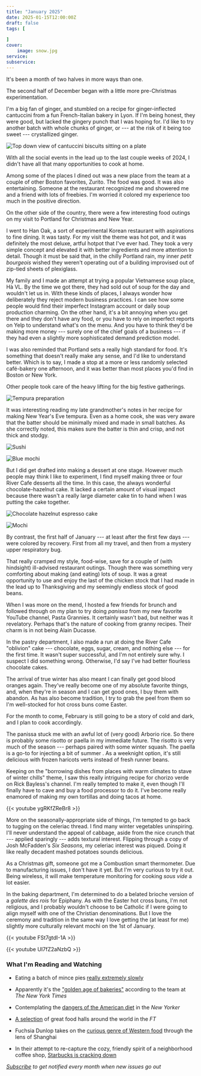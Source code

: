 ```yaml
---
title: "January 2025"
date: 2025-01-15T12:00:00Z
draft: false
tags: [
    
]
cover:
    image: snow.jpg
service: 
subservice: 
---
```


It's been a month of two halves in more ways than one.

The second half of December began with a little more pre-Christmas experimentation.

I'm a big fan of ginger, and stumbled on a recipe for ginger-inflected cantuccini from a fun French-Italian bakery in Lyon. If I'm being honest, they were good, but lacked the gingery punch that I was hoping for. I'd like to try another batch with whole chunks of ginger, or --- at the risk of it being too sweet --- crystallized ginger.

![Top down view of cantuccini biscuits sitting on a plate](cantuccini.jpg)

With all the social events in the lead up to the last couple weeks of 2024, I didn't have all that many opportunities to cook at home.

Among some of the places I dined out was a new place from the team at a couple of other Boston favorites, Zurito. The food was good. It was also entertaining. Someone at the restaurant recognized me and showered me and a friend with lots of freebies. I'm worried it colored my experience too much in the positive direction.

On the other side of the country, there were a few interesting food outings on my visit to Portland for Christmas and New Year.

I went to Han Oak, a sort of experimental Korean restaurant with aspirations to fine dining. It was tasty. For my visit the theme was hot pot, and it was definitely the most deluxe, artful hotpot that I've ever had. They took a very simple concept and elevated it with better ingredients and more attention to detail. Though it must be said that, in the chilly Portland rain, my inner _petit bourgeois_ wished they weren't operating out of a building improvised out of zip-tied sheets of plexiglass.

My family and I made an attempt at trying a popular Vietnamese soup place, Hà VL. By the time we got there, they had sold out of soup for the day and wouldn't let us in. With these kinds of places, I always wonder how deliberately they reject modern business practices. I can see how some people would find their imperfect Instagram account or daily soup production charming. On the other hand, it's a bit annoying when you get there and they don't have any food, or you have to rely on imperfect reports on Yelp to understand what's on the menu. And you have to think they'd be making more money --- surely one of the chief goals of a business --- if they had even a slightly more sophisticated demand prediction model.

I was also reminded that Portland sets a really high standard for food. It's something that doesn't really make any sense, and I'd like to understand better. Which is to say, I made a stop at a more or less randomly selected café-bakery one afternoon, and it was better than most places you'd find in Boston or New York.

Other people took care of the heavy lifting for the big festive gatherings.

![Tempura preparation](tempura.jpg)

It was interesting reading my late grandmother's notes in her recipe for making New Year's Eve tempura. Even as a home cook, she was very aware that the batter should be minimally mixed and made in small batches. As she correctly noted, this makes sure the batter is thin and crisp, and not thick and stodgy.

![Sushi](suitcase.jpg)

![Blue mochi](mochi.jpg)

But I did get drafted into making a dessert at one stage. However much people may think I like to experiment, I find myself making three or four River Cafe desserts all the time. In this case, the always wonderful chocolate-hazelnut cake. It lacked a certain amount of visual impact because there wasn't a really large diameter cake tin to hand when I was putting the cake together.

![Chocolate hazelnut espresso cake](cake.jpg)

![Mochi](mochi-ii.jpg)

By contrast, the first half of January --- at least after the first few days --- were colored by recovery. First from all my travel, and then from a mystery upper respiratory bug.

That really cramped my style, food-wise, save for a couple of (with hindsight) ill-advised restaurant outings. Though there was something very comforting about making (and eating) lots of soup. It was a great opportunity to use and enjoy the last of the chicken stock that I had made in the lead up to Thanksgiving and my seemingly endless stock of good beans.

When I was more on the mend, I hosted a few friends for brunch and followed through on my plan to try doing _panissa_ from my new favorite YouTube channel, Pasta Grannies. It certainly wasn't bad, but neither was it revelatory. Perhaps that's the nature of cooking from granny recipes. Their charm is in not being Alain Ducasse.

In the pastry department, I also made a run at doing the River Cafe "oblivion" cake --- chocolate, eggs, sugar, cream, and nothing else --- for the first time. It wasn't super successful, and I'm not entirely sure why. I suspect I did something wrong. Otherwise, I'd say I've had better flourless chocolate cakes.

The arrival of true winter has also meant I can finally get good blood oranges again. They've really become one of my absolute favorite things, and, when they're in season and I can get good ones, I buy them with abandon. As has also become tradition, I try to grab the peel from them so I'm well-stocked for hot cross buns come Easter.

For the month to come, February is still going to be a story of cold and dark, and I plan to cook accordingly.

The panissa stuck me with an awful lot of (very good) Arborio rice. So there is probably some risotto or paella in my immediate future. The risotto is very much of the season --- perhaps paired with some winter squash. The paella is a go-to for injecting a bit of summer . As a weeknight option, it's still delicious with frozen haricots verts instead of fresh runner beans.

Keeping on the "borrowing dishes from places with warm climates to stave of winter chills" theme, I saw this really intriguing recipe for chorizo verde on Rick Bayless's channel. I'm really tempted to make it, even though I'll finally have to cave and buy a food processor to do it. I've become really enamored of making my own tortillas and doing tacos at home. 

{{< youtube ygRKfZReBr8 >}}

More on the seasonally-appropriate side of things, I'm tempted to go back to tugging on the celeriac thread. I find many winter vegetables uninspiring. I'll never understand the appeal of cabbage, aside from the nice crunch that --- applied sparingly --- adds textural interest. Flipping through a copy of Josh McFadden's _Six Seasons_, my celeriac interest was piqued. Doing it like really decadent mashed potatoes sounds delicious.

As a Christmas gift, someone got me a Combustion smart thermometer. Due to manufacturing issues, I don't have it yet. But I'm very curious to try it out. Being wireless, it will make temperature monitoring for cooking _sous vide_ a lot easier.

In the baking department, I'm determined to do a belated brioche version of a _galette des rois_ for Epiphany. As with the Easter hot cross buns, I'm not religious, and I probably wouldn't choose to be Catholic if I were going to align myself with one of the Christian denominations. But I love the ceremony and tradition in the same way I love getting the (at least for me) slightly more culturally relevant mochi on the 1st of January.

{{< youtube FSt7gtdI-1A >}}

{{< youtube UI7fZ2aNzbQ >}}

### What I'm Reading and Watching

* Eating a batch of mince pies [really extremely slowly](https://www.theguardian.com/lifeandstyle/2024/dec/20/experience-ive-been-eating-the-same-batch-of-mince-pies-for-20-years)

* Apparently it's the ["golden age of bakeries"](https://www.nytimes.com/2024/12/24/dining/american-bakeries-golden-age.html) according to the team at _The New York Times_

* Contemplating the [dangers of the American diet](https://www.newyorker.com/magazine/2024/01/13/why-is-the-american-diet-so-deadly) in the _New Yorker_

* [A selection](https://www.ft.com/content/de311665-7b28-4e37-b2be-28ec9b91e9f1) of great food halls around the world in the _FT_ 

* Fuchsia Dunlop takes on the [curious genre of Western food](https://www.ft.com/content/20abc36a-9904-4605-83d7-bc2ea87e1433) through the lens of Shanghai

* In their attempt to re-capture the cozy, friendly spirit of a neighborhood coffee shop, [Starbucks is cracking down](https://www.nytimes.com/2025/01/14/business/starbucks-bathroom-purchase-policy.html)

_[Subscribe](/subscribe) to get notified every month when new issues go out_
